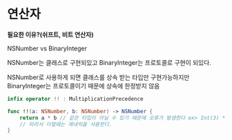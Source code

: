 # 연산자

**필요한 이유?(쉬프트, 비트 연산자)**

NSNumber vs BinaryInteger

NSNumber는 클래스로 구현되있고 BinaryInteger는 프로토콜로 구현이 되있다.

NSNumber로 사용하게 되면 클래스를 상속 받는 타입만 구현가능하지만 BinaryInteger는 프로토콜이기 때문에 상속에 한정받지 않음

```swift
infix operator !! : MultiplicationPrecedence

func !!(a: NSNumber, b: NSNumber) -> NSNumber {
    return a * b // 같은 타입이 아닐 수 있기 때문에 오류가 발생한다 ex> Int(3) * UInt(3)은 스위프트에서 연산이 불가능하다
    // 따라서 이럴때는 제네릭을 사용한다.
}
```



